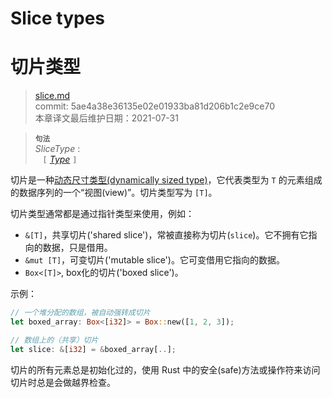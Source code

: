 # Slice types
# 切片类型

>[slice.md](https://github.com/rust-lang/reference/blob/master/src/types/slice.md)\
>commit: 5ae4a38e36135e02e01933ba81d206b1c2e9ce70 \
>本章译文最后维护日期：2021-07-31

> **<sup>句法</sup>**\
> _SliceType_ :\
> &nbsp;&nbsp; `[` [_Type_] `]`

切片是一种[动态尺寸类型(dynamically sized type)][dynamically sized type]，它代表类型为 `T` 的元素组成的数据序列的一个“视图(view)”。切片类型写为 `[T]`。

切片类型通常都是通过指针类型来使用，例如：

* `&[T]`，共享切片('shared slice')，常被直接称为切片(`slice`)。它不拥有它指向的数据，只是借用。
* `&mut [T]`，可变切片('mutable slice')。它可变借用它指向的数据。
* `Box<[T]>`, box化的切片('boxed slice')。

示例：

```rust
// 一个堆分配的数组，被自动强转成切片
let boxed_array: Box<[i32]> = Box::new([1, 2, 3]);

// 数组上的（共享）切片
let slice: &[i32] = &boxed_array[..];
```

切片的所有元素总是初始化过的，使用 Rust 中的安全(safe)方法或操作符来访问切片时总是会做越界检查。

[_Type_]: ../types.md#type-expressions
[dynamically sized type]: ../dynamically-sized-types.md